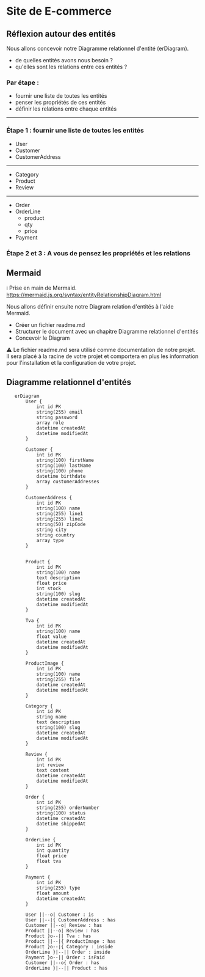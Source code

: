 # Site de E-commerce
## Réflexion autour des entités
Nous allons concevoir notre Diagramme relationnel d'entité (erDiagram).

- de quelles entités avons nous besoin ?
- qu'elles sont les relations entre ces entités ?

### Par étape :

- fournir une liste de toutes les entités
- penser les propriétés de ces entités
- définir les relations entre chaque entités
---
### Étape 1 : fournir une liste de toutes les entités

- User
- Customer
- CustomerAddress
---
- Category
- Product
- Review
---
- Order
- OrderLine
    - product
    - qty
    - price
- Payment
 
### Étape 2 et 3 : A vous de pensez les propriétés et les relations



## Mermaid
ℹ️ Prise en main de Mermaid.
https://mermaid.js.org/syntax/entityRelationshipDiagram.html

Nous allons définir ensuite notre Diagram relation d'entités à l'aide Mermaid.

- Créer un fichier readme.md
- Structurer le document avec un chapitre Diagramme relationnel d'entités
- Concevoir le Diagram


 ⚠️ Le fichier readme.md sera utilisé comme documentation de notre projet.
 Il sera placé à la racine de votre projet et comportera en plus les information pour l'installation et la configuration de votre projet.

 ## Diagramme relationnel d'entités

 ```mermaid
    erDiagram
        User {
            int id PK
            string(255) email
            string password
            array role
            datetime createdAt
            datetime modifiedAt
        }

        Customer {
            int id PK
            string(100) firstName
            string(100) lastName
            string(100) phone
            datetime birthdate
            array customerAddresses
        }

        CustomerAddress {
            int id PK
            string(100) name
            string(255) line1
            string(255) line2
            string(50) zipCode
            string city
            string country
            array type
        }


        Product {
            int id PK
            string(100) name
            text description
            float price
            int stock
            string(100) slug
            datetime createdAt
            datetime modifiedAt
        }

        Tva {
            int id PK
            string(100) name
            float value
            datetime createdAt
            datetime modifiedAt
        }

        ProductImage {
            int id PK
            string(100) name
            string(255) file
            datetime createdAt
            datetime modifiedAt
        }

        Category {
            int id PK
            string name
            text description
            string(100) slug
            datetime createdAt
            datetime modifiedAt
        }

        Review {
            int id PK
            int review
            text content
            datetime createdAt
            datetime modifiedAt
        }

        Order {
            int id PK
            string(255) orderNumber
            string(100) status
            datetime createdAt
            datetime shippedAt
        }

        OrderLine {
            int id PK
            int quantity
            float price
            float tva
        }

        Payment {
            int id PK
            string(255) type
            float amount
            datetime createdAt
        }

        User ||--o| Customer : is
        User ||--|{ CustomerAddress : has
        Customer ||--o| Review : has
        Product ||--o| Review : has
        Product }o--|| Tva : has
        Product ||--|{ ProductImage : has
        Product }o--|{ Category : inside
        OrderLine }|--|| Order : inside
        Payment }o--|| Order : isPaid
        Customer ||--o{ Order : has
        OrderLine }|--|| Product : has

 ```